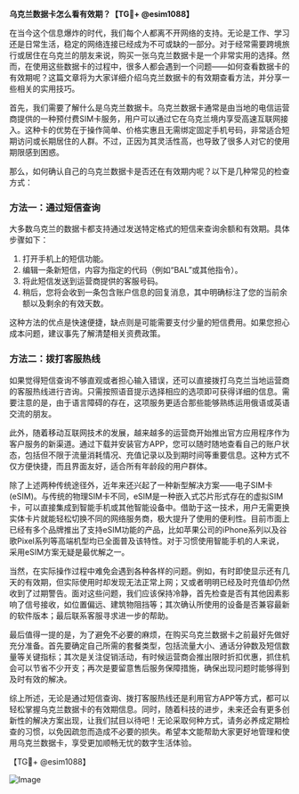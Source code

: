 **乌克兰数据卡怎么看有效期？【TG💪+ @esim1088】**

在当今这个信息爆炸的时代，我们每个人都离不开网络的支持。无论是工作、学习还是日常生活，稳定的网络连接已经成为不可或缺的一部分。对于经常需要跨境旅行或居住在乌克兰的朋友来说，购买一张乌克兰数据卡是一个非常实用的选择。然而，在使用这些数据卡的过程中，很多人都会遇到一个问题——如何查看数据卡的有效期呢？这篇文章将为大家详细介绍乌克兰数据卡的有效期查看方法，并分享一些相关的实用技巧。

首先，我们需要了解什么是乌克兰数据卡。乌克兰数据卡通常是由当地的电信运营商提供的一种预付费SIM卡服务，用户可以通过它在乌克兰境内享受高速互联网接入。这种卡的优势在于操作简单、价格实惠且无需绑定固定手机号码，非常适合短期访问或长期居住的人群。不过，正因为其灵活性高，也导致了很多人对它的使用期限感到困惑。

那么，如何确认自己的乌克兰数据卡是否还在有效期内呢？以下是几种常见的检查方式：

### 方法一：通过短信查询

大多数乌克兰的数据卡都支持通过发送特定格式的短信来查询余额和有效期。具体步骤如下：
1. 打开手机上的短信功能。
2. 编辑一条新短信，内容为指定的代码（例如“BAL”或其他指令）。
3. 将此短信发送到运营商提供的客服号码。
4. 稍后，您将会收到一条包含账户信息的回复消息，其中明确标注了您的当前余额以及剩余的有效天数。

这种方法的优点是快速便捷，缺点则是可能需要支付少量的短信费用。如果您担心成本问题，建议事先了解清楚相关资费政策。

### 方法二：拨打客服热线

如果觉得短信查询不够直观或者担心输入错误，还可以直接拨打乌克兰当地运营商的客服热线进行咨询。只需按照语音提示选择相应的选项即可获得详细的信息。需要注意的是，由于语言障碍的存在，这项服务更适合那些能够熟练运用俄语或英语交流的朋友。

此外，随着移动互联网技术的发展，越来越多的运营商开始推出官方应用程序作为客户服务的新渠道。通过下载并安装官方APP，您可以随时随地查看自己的账户状态，包括但不限于流量消耗情况、充值记录以及到期时间等重要信息。这种方式不仅方便快捷，而且界面友好，适合所有年龄段的用户群体。

除了上述两种传统途径外，近年来还兴起了一种新型解决方案——电子SIM卡(eSIM)。与传统的物理SIM卡不同，eSIM是一种嵌入式芯片形式存在的虚拟SIM卡，可以直接集成到智能手机或其他智能设备中。借助于这一技术，用户无需更换实体卡片就能轻松切换不同的网络服务商，极大提升了使用的便利性。目前市面上已经有多个品牌推出了支持eSIM功能的产品，比如苹果公司的iPhone系列以及谷歌Pixel系列等高端机型均已全面普及该特性。对于习惯使用智能手机的人来说，采用eSIM方案无疑是最优解之一。

当然，在实际操作过程中难免会遇到各种各样的问题。例如，有时即使显示还有几天的有效期，但实际使用时却发现无法正常上网；又或者明明已经及时充值却仍然收到了过期警告。面对这些问题，我们应该保持冷静，首先检查是否有其他因素影响了信号接收，如位置偏远、建筑物阻挡等；其次确认所使用的设备是否兼容最新的软件版本；最后联系客服寻求进一步的帮助。

最后值得一提的是，为了避免不必要的麻烦，在购买乌克兰数据卡之前最好先做好充分准备。首先要确定自己所需的套餐类型，包括流量大小、通话分钟数及短信数量等关键指标；其次是关注促销活动，有时候运营商会推出限时折扣优惠，抓住机会可以节省不少开支；再次是要留意售后服务保障措施，确保出现问题时能够得到及时有效的解决。

综上所述，无论是通过短信查询、拨打客服热线还是利用官方APP等方式，都可以轻松掌握乌克兰数据卡的有效期信息。同时，随着科技的进步，未来还会有更多创新性的解决方案出现，让我们拭目以待吧！无论采取何种方式，请务必养成定期检查的习惯，以免因疏忽而造成不必要的损失。希望本文能帮助大家更好地管理和使用乌克兰数据卡，享受更加顺畅无忧的数字生活体验。

【TG💪+ @esim1088】  

![Image](https://i.postimg.cc/4NQfJmqS/Snipaste-2025-05-13-00-14-12.png)